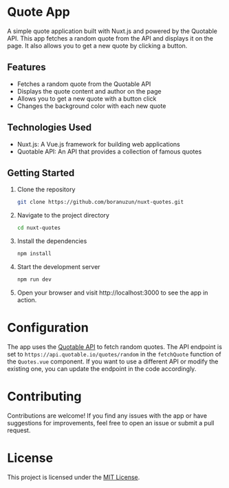 # Quote App

A simple quote application built with Nuxt.js and powered by the Quotable API. This app fetches a random quote from the API and displays it on the page. It also allows you to get a new quote by clicking a button.

## Features

- Fetches a random quote from the Quotable API
- Displays the quote content and author on the page
- Allows you to get a new quote with a button click
- Changes the background color with each new quote

## Technologies Used

- Nuxt.js: A Vue.js framework for building web applications
- Quotable API: An API that provides a collection of famous quotes

## Getting Started

1. Clone the repository

   ```bash
   git clone https://github.com/boranuzun/nuxt-quotes.git
   ```

2. Navigate to the project directory
   ```bash
   cd nuxt-quotes
   ```
3. Install the dependencies
   ```bash
   npm install
   ```
4. Start the development server
   ```bash
   npm run dev
   ```
5. Open your browser and visit http://localhost:3000 to see the app in action.

# Configuration

The app uses the [Quotable API](https://github.com/lukePeavey/quotable) to fetch random quotes. The API endpoint is set to `https://api.quotable.io/quotes/random` in the `fetchQuote` function of the `Quotes.vue` component. If you want to use a different API or modify the existing one, you can update the endpoint in the code accordingly.

# Contributing

Contributions are welcome! If you find any issues with the app or have suggestions for improvements, feel free to open an issue or submit a pull request.

# License

This project is licensed under the [MIT License](LICENSE).
